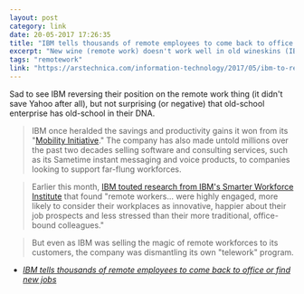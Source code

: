 ```yaml
---
layout: post
category: link
date: 20-05-2017 17:26:35
title: "IBM tells thousands of remote employees to come back to office or find new jobs "
excerpt: "New wine (remote work) doesn't work well in old wineskins (IBM)"
tags: "remotework"
link: "https://arstechnica.com/information-technology/2017/05/ibm-to-remote-workers-come-back-to-the-mothership-or-else/"
---
```

Sad to see IBM reversing their position on the remote work thing (it didn't save Yahoo after all), but not surprising (or negative) that old-school enterprise has old-school in their DNA. 

> IBM once heralded the savings and productivity gains it won from its "[Mobility Initiative](https://hbr.org/1998/05/the-alternative-workplace-changing-where-and-how-people-work)." The company has also made untold millions over the past two decades selling software and consulting services, such as its Sametime instant messaging and voice products, to companies looking to support far-flung workforces.

>Earlier this month, [IBM touted research from IBM's Smarter Workforce Institute](https://www.ibm.com/blogs/smarter-workforce/2017/05/making-telework-work-insights-siop-2017/) that found "remote workers... were highly engaged, more likely to consider their workplaces as innovative, happier about their job prospects and less stressed than their more traditional, office-bound colleagues."

>But even as IBM was selling the magic of remote workforces to its customers, the company was dismantling its own "telework" program.  
 - <cite>[IBM tells thousands of remote employees to come back to office or find new jobs ](https://arstechnica.com/information-technology/2017/05/ibm-to-remote-workers-come-back-to-the-mothership-or-else/)</cite>